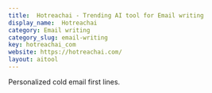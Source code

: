 ```yaml
---
title:  Hotreachai - Trending AI tool for Email writing
display_name:  Hotreachai
category: Email writing
category_slug: email-writing
key: hotreachai_com
website: https://hotreachai.com/
layout: aitool
---
```


Personalized cold email first lines.
